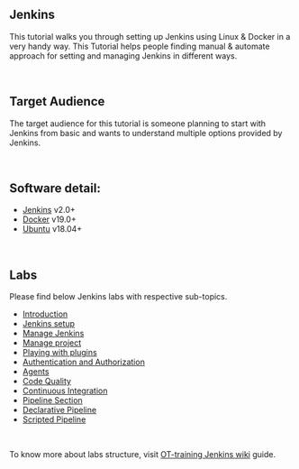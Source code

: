 ## Jenkins

This tutorial walks you through setting up Jenkins using Linux & Docker in a very handy way. This Tutorial helps people finding manual & automate approach for setting and managing Jenkins in different ways.

<br />

## Target Audience

The target audience for this tutorial is someone planning to start with Jenkins from basic and wants to understand multiple options provided by Jenkins.

<br />

## Software detail: 

- [Jenkins](https://get.jenkins.io/war-stable/) v2.0+
- [Docker](https://docs.docker.com/engine/release-notes/) v19.0+
- [Ubuntu](https://releases.ubuntu.com/) v18.04+

<br />

## Labs

Please find below Jenkins labs with respective sub-topics.
- [Introduction](https://github.com/OT-TRAINING/Jenkins/wiki)
- [Jenkins setup](https://github.com/OT-TRAINING/Jenkins/wiki/01_Jenkins_Setup)
- [Manage Jenkins](https://github.com/OT-TRAINING/Jenkins/wiki/02_Manage_Jenkins)
- [Manage project](https://github.com/OT-TRAINING/Jenkins/wiki/03_Manage_Projects)
- [Playing with plugins](https://github.com/OT-TRAINING/Jenkins/wiki/04_Playing_with_Plugins)
- [Authentication and Authorization](https://github.com/OT-TRAINING/Jenkins/wiki/05_Authentication_and_Authorization)
- [Agents](https://github.com/OT-TRAINING/Jenkins/wiki/06_Agents)
- [Code Quality](https://github.com/OT-TRAINING/Jenkins/wiki/07_Code_Quality)
- [Continuous Integration](https://github.com/OT-TRAINING/Jenkins/wiki/08_Continous_Integration)
- [Pipeline Section](https://github.com/OT-TRAINING/Jenkins/wiki/09_Pipeline_Section)
- [Declarative Pipeline](https://github.com/OT-TRAINING/Jenkins/wiki/10_Declaritive_Pipeline)
- [Scripted Pipeline](https://github.com/OT-TRAINING/Jenkins/wiki/11_Scripted_Pipeline)

<br />

To know more about labs structure, visit [OT-training Jenkins wiki](https://github.com/OT-TRAINING/Jenkins/wiki) guide.
